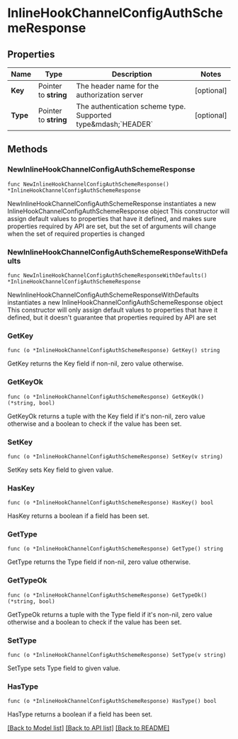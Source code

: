 # InlineHookChannelConfigAuthSchemeResponse

## Properties

Name | Type | Description | Notes
------------ | ------------- | ------------- | -------------
**Key** | Pointer to **string** | The header name for the authorization server | [optional] 
**Type** | Pointer to **string** | The authentication scheme type. Supported type&amp;mdash;&#x60;HEADER&#x60; | [optional] 

## Methods

### NewInlineHookChannelConfigAuthSchemeResponse

`func NewInlineHookChannelConfigAuthSchemeResponse() *InlineHookChannelConfigAuthSchemeResponse`

NewInlineHookChannelConfigAuthSchemeResponse instantiates a new InlineHookChannelConfigAuthSchemeResponse object
This constructor will assign default values to properties that have it defined,
and makes sure properties required by API are set, but the set of arguments
will change when the set of required properties is changed

### NewInlineHookChannelConfigAuthSchemeResponseWithDefaults

`func NewInlineHookChannelConfigAuthSchemeResponseWithDefaults() *InlineHookChannelConfigAuthSchemeResponse`

NewInlineHookChannelConfigAuthSchemeResponseWithDefaults instantiates a new InlineHookChannelConfigAuthSchemeResponse object
This constructor will only assign default values to properties that have it defined,
but it doesn't guarantee that properties required by API are set

### GetKey

`func (o *InlineHookChannelConfigAuthSchemeResponse) GetKey() string`

GetKey returns the Key field if non-nil, zero value otherwise.

### GetKeyOk

`func (o *InlineHookChannelConfigAuthSchemeResponse) GetKeyOk() (*string, bool)`

GetKeyOk returns a tuple with the Key field if it's non-nil, zero value otherwise
and a boolean to check if the value has been set.

### SetKey

`func (o *InlineHookChannelConfigAuthSchemeResponse) SetKey(v string)`

SetKey sets Key field to given value.

### HasKey

`func (o *InlineHookChannelConfigAuthSchemeResponse) HasKey() bool`

HasKey returns a boolean if a field has been set.

### GetType

`func (o *InlineHookChannelConfigAuthSchemeResponse) GetType() string`

GetType returns the Type field if non-nil, zero value otherwise.

### GetTypeOk

`func (o *InlineHookChannelConfigAuthSchemeResponse) GetTypeOk() (*string, bool)`

GetTypeOk returns a tuple with the Type field if it's non-nil, zero value otherwise
and a boolean to check if the value has been set.

### SetType

`func (o *InlineHookChannelConfigAuthSchemeResponse) SetType(v string)`

SetType sets Type field to given value.

### HasType

`func (o *InlineHookChannelConfigAuthSchemeResponse) HasType() bool`

HasType returns a boolean if a field has been set.


[[Back to Model list]](../README.md#documentation-for-models) [[Back to API list]](../README.md#documentation-for-api-endpoints) [[Back to README]](../README.md)


